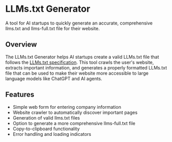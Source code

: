 # LLMs.txt Generator

A tool for AI startups to quickly generate an accurate, comprehensive llms.txt and llms-full.txt file for their website.

## Overview

The LLMs.txt Generator helps AI startups create a valid LLMs.txt file that follows the [LLMs.txt specification](https://llmstxt.org/). This tool crawls the user's website, extracts important information, and generates a properly formatted LLMs.txt file that can be used to make their website more accessible to large language models like ChatGPT and AI agents.

## Features

- Simple web form for entering company information
- Website crawler to automatically discover important pages
- Generation of valid llms.txt files
- Option to generate a more comprehensive llms-full.txt file
- Copy-to-clipboard functionality
- Error handling and loading indicators

